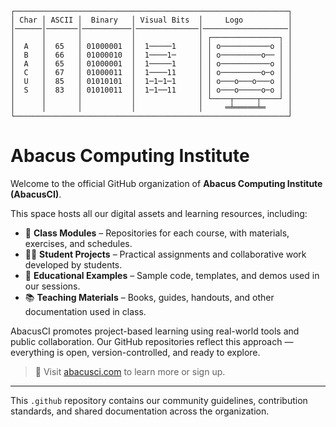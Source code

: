 ```
┌─────────────────────────────────────────────────────────────┐
│ Char │ ASCII │  Binary   │ Visual Bits  │     Logo          │
│──────│───────│───────────│──────────────│───────────────────│
│      │       │           │              │ ┌───────────────┐ │
│  A   │  65   │ 01000001  │  1─────1     │ │ o───────────o │ │
│  B   │  66   │ 01000010  │  1────1─     │ │ o─────────o── │ │
│  A   │  65   │ 01000001  │  1─────1     │ │ o───────────o │ │
│  C   │  67   │ 01000011  │  1────11     │ │ o─────────o─o │ │
│  U   │  85   │ 01010101  │  1─1─1─1     │ │ o───o───o───o │ │
│  S   │  83   │ 01010011  │  1─1──11     │ │ o───o─────o─o │ │
│      │       │           │              │ └────┬─────┬────┘ │
│      │       │           │              │     ═╧═════╧═     │
└─────────────────────────────────────────────────────────────┘
```
# Abacus Computing Institute

Welcome to the official GitHub organization of **Abacus Computing Institute (AbacusCI)**.

This space hosts all our digital assets and learning resources, including:

- 📘 **Class Modules** – Repositories for each course, with materials, exercises, and schedules.
- 👨‍💻 **Student Projects** – Practical assignments and collaborative work developed by students.
- 🧠 **Educational Examples** – Sample code, templates, and demos used in our sessions.
- 📚 **Teaching Materials** – Books, guides, handouts, and other documentation used in class.

AbacusCI promotes project-based learning using real-world tools and public collaboration. Our GitHub repositories reflect this approach — everything is open, version-controlled, and ready to explore.

> 🔗 Visit [abacusci.com](https://abacusci.com) to learn more or sign up.

---

This `.github` repository contains our community guidelines, contribution standards, and shared documentation across the organization.
